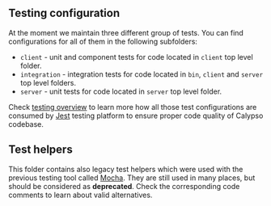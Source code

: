 ## Testing configuration

At the moment we maintain three different group of tests. You can find configurations for all of them in the following subfolders:
* `client` - unit and component tests for code located in `client` top level folder.
* `integration` - integration tests for code located in `bin`, `client` and `server` top level folders.
* `server` - unit tests for code located in `server` top level folder.

Check [testing overview](../docs/testing/testing-overview.md) to learn more how all those test configurations are consumed by [Jest](https://facebook.github.io/jest/) testing platform to ensure proper code quality of Calypso codebase.

## Test helpers

This folder contains also legacy test helpers which were used with the previous testing tool called [Mocha](https://mochajs.org/). They are still used in many places, but should be considered as **deprecated**. Check the corresponding code comments to learn about valid alternatives.
